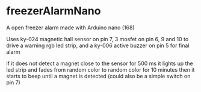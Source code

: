 # freezerAlarmNano
A open freezer alarm made with Arduino nano (168)

Uses ky-024 magnetic hall sensor on pin 7, 3 mosfet on pin 6, 9 and 10 to drive a warning rgb led strip, and a ky-006 active buzzer on pin 5 for final alarm

if it does not detect a magnet close to the sensor for 500 ms it lights up the led strip and fades from random color to random color for 10 minutes then it starts to beep until a magnet is detected (could also be a simple switch on pin 7)
